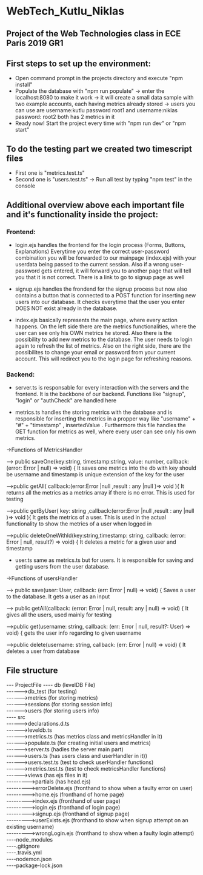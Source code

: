 # WebTech_Kutlu_Niklas
## Project of the Web Technologies class in ECE Paris 2019 GR1

## First steps to set up the environment:
- Open command prompt in the projects directory and execute "npm install"
- Populate the database with "npm run populate"
    -> enter the localhost:8080 to make it work
    -> it will create a small data sample with two example accounts, each having metrics already stored
    -> users you can use are username:kutlu password root1  and username:niklas password: root2 both has 2 metrics in it
- Ready now! Start the project every time with "npm run dev" or "npm start"

## To do the testing part we created two timescript files
- First one is "metrics.test.ts"
- Second one is "users.test.ts"
-> Run all test by typing "npm test" in the console



## Additional overview above each important file and it's functionality inside the project:
### Frontend:
- login.ejs handles the frontend for the login process (Forms, Buttons, Explanations) Everytime you enter the correct user-password combination you will be forwarded to our mainpage (index.ejs) with your userdata being passed to the current session. Also if a wrong user-password gets entered, it will forward you to another page that will tell you that it is not correct. There is a link to go to signup page as well

- signup.ejs handles the frondend for the signup process but now also contains a button that is connected to a POST function for inserting new users into our database. It checks everytime that the user you enter DOES NOT exist already in the database.

- index.ejs basically represents the main page, where every action happens. On the left side there are the metrics functionalities, where the user can see only his OWN metrics he stored. Also there is the possibility to add new metrics to the database. The user needs to login again to refresh the list of metrics. Also on the right side, there are the possibilites to change your email or password from your current account. This will redirect you to the login page for refreshing reasons.

### Backend:
- server.ts is responsable for every interaction with the servers and the frontend. It is the backbone of our backend. Functions like "signup", "login" or "authCheck" are handled here

- metrics.ts handles the storing metrics with the database and is responsible for inserting the metrics in a propper way like "username" + "#" + "timestamp" , insertedValue . Furthermore this file handles the GET function for metrics as well, where every user can see only his own metrics.

->Functions of MetricsHandler

--> public saveOne(key:string, timestamp:string, value: number, callback: (error: Error | null) => void) {
    It saves one metrics into the db with key should be username and timestamp is unique extension of the key for the user

-->public getAll(
    callback:(error:Error |null ,result : any |null )=> void
  ){
      It returns all the metrics as a metrics array if there is no error. This is used for testing

-->public getByUser(
    key: string ,callback:(error:Error |null ,result : any |null )=> void
  ){
      It gets the metrics of a user. This is used in the actual functionality to show the metrics of a user when logged in

-->public deleteOneWithId(key:string,timestamp: string, callback: (error: Error | null, result?) => void) {
    It deletes a metric for a given user and timestamp


- user.ts same as metrics.ts but for users. It is responsible for saving and getting users from the user database.

->Functions of usersHandler

--> public save(user: User, callback: (err: Error | null) => void) {
    Saves a user to the database. It gets a user as an input

-->  public getAll(callback: (error: Error | null, result: any | null) => void) {
    It gives all the users, used mainly for testing

-->public get(username: string, callback: (err: Error | null, result?: User) => void) {
    gets the user info regarding to given username

-->public delete(username: string, callback: (err: Error | null) => void) {
    It deletes a user from database



## File structure
--- ProjectFile
---- db                     (levelDB File)<br/>
------>db_test              (for testing)<br/>
------>metrics              (for storing metrics)<br/>
------>sessions             (for storing session info)<br/>
------>users                (for storing users info)<br/>
---- src<br/>
------>declarations.d.ts<br/>
------>leveldb.ts<br/>
------>metrics.ts           (has metrics class and metricsHandler in it)<br/>
------>populate.ts          (for creating initial users and metrics)<br/>
------>server.ts            (hadles the server main part)<br/>
------>users.ts             (has users class and userHandler in it))<br/>
------>users.test.ts        (test to check userHandler functions)<br/>
------>metrics.test.ts      (test to check metricsHandler functions)<br/>
------>views                (has ejs files in it)<br/>
--------->partials          (has head.ejs)<br/>
--------->errorDelete.ejs   (fronthand to show when a faulty error on user)<br/>
--------->home.ejs          (fronthand of home page)<br/>
--------->index.ejs         (fronthand of user page)<br/>
--------->login.ejs         (fronthand of login page)<br/>
--------->signup.ejs        (fronthand of signup page)<br/>
--------->userExists.ejs    (fronthand to show when signup attempt on an existing username)<br/>
--------->wrongLogin.ejs    (fronthand to show when a faulty login attempt)<br/>
----node_modules<br/>
----.gitignore<br/>
----.travis.yml<br/>
----nodemon.json<br/>
----package-lock.json<br/>
